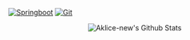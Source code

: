 


[![Springboot](https://img.shields.io/badge/-Springboot-white?style=flat&logo=Spring&link=https://github.com/Aklice-new)](https://github.com/Aklice-new) 
[![Git](https://img.shields.io/badge/-Git-black?style=flat&logo=git&link=https://github.com/Aklice-new)](https://github.com/Aklice-new) 
<p align='center'>
  <img align="center" src="https://github-readme-stats.vercel.app/api?username=Aklice-new&show_icons=true&title_color=fff&icon_color=79ff97&text_color=efefef&bg_color=24292e" alt="Aklice-new's Github Stats">
</p>
